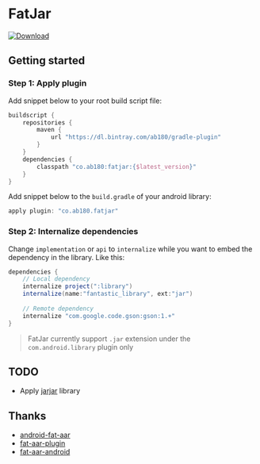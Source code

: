 # FatJar

[![Download](https://api.bintray.com/packages/ab180/gradle-plugin/fatjar/images/download.svg)](https://bintray.com/ab180/gradle-plugin/fatjar/_latestVersion)

## Getting started

### Step 1: Apply plugin

Add snippet below to your root build script file:

```gradle
buildscript {
    repositories {
        maven {
            url "https://dl.bintray.com/ab180/gradle-plugin"
        }
    }
    dependencies {
        classpath "co.ab180:fatjar:{$latest_version}"
    }
}
```

Add snippet below to the `build.gradle` of your android library:

```gradle
apply plugin: "co.ab180.fatjar"
```

### Step 2: Internalize dependencies

Change `implementation` or `api` to `internalize` while you want to embed the dependency in the library. Like this:

```gradle
dependencies {
    // Local dependency
    internalize project(":library")
    internalize(name:"fantastic_library", ext:"jar")
    
    // Remote dependency
    internalize "com.google.code.gson:gson:1.+"
}
```

> FatJar currently support `.jar` extension under the `com.android.library` plugin only

## TODO

- Apply [jarjar][1] library

## Thanks

- [android-fat-aar][2]
- [fat-aar-plugin][3]
- [fat-aar-android][4]

[1]: https://code.google.com/archive/p/jarjar/
[2]: https://github.com/adwiv/android-fat-aar
[3]: https://github.com/Vigi0303/fat-aar-plugin
[4]: https://github.com/kezong/fat-aar-android
